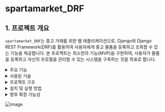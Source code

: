 # spartamarket_DRF

## 1. 프로젝트 개요
`spartamarket_DRF`는 중고 거래를 위한 웹 애플리케이션으로, Django와 Django REST Framework(DRF)를 활용하여 사용자에게 중고 물품을 등록하고 조회할 수 있는 기능을 제공합니다. 본 프로젝트는 최소한의 기능(MVP)을 구현하여, 사용자가 물품을 등록하고 자신의 프로필을 관리할 수 있는 시스템을 구축하는 것을 목표로 합니다. 

<details>
<summary>주요 기능</summary>

## 2. 주요 기능
- **회원가입**: 사용자가 기본 정보(이메일, 비밀번호, 사용자명 등)를 입력하여 계정을 생성합니다.
- **로그인**: 사용자가 등록된 계정으로 로그인하고 인증 토큰을 발급받습니다.
- **프로필 조회**: 로그인한 사용자가 자신의 프로필 정보를 조회할 수 있습니다.
- **상품 등록**: 사용자가 중고 물품을 등록하고 이미지 및 설명을 첨부할 수 있습니다.
- **상품 목록 조회**: 모든 사용자에게 등록된 중고 물품 목록을 페이지네이션 방식으로 제공합니다.
- **상품 수정**: 등록한 사용자만 자신의 상품을 수정할 수 있습니다.
- **상품 삭제**: 등록한 사용자만 자신의 상품을 삭제할 수 있습니다.
</details>


<details>
<summary>사용된 기술</summary>

## 3. 사용된 기술
- **Django**: 웹 애플리케이션의 기본 프레임워크로 사용됩니다.
- **Django REST Framework (DRF)**: RESTful API를 쉽게 구축할 수 있도록 도와주는 Django의 확장 프레임워크입니다.
- **SQLite**: 데이터베이스로 사용됩니다. 기본적으로 SQLite를 사용하지만, 필요에 따라 다른 데이터베이스로 변경 가능합니다.
- **JWT (JSON Web Token)**: 로그인 시 사용자 인증을 위한 토큰 기반 인증 방식을 사용합니다.
</details>


<details>
<summary>프로젝트 구조</summary>
  
## 4. 프로젝트 구조
- **accounts**: 사용자 계정 관련 기능을 담당합니다. 회원가입, 로그인, 프로필 조회 등을 포함합니다.
- **products**: 중고 물품 관련 기능을 담당합니다. 상품 등록, 수정, 삭제, 목록 조회 기능을 제공합니다.
</details>

<details>
<summary>설치 및 실행 방법</summary>

## 5. 설치 및 실행 방법
프로젝트는 가상 환경에서 실행되며, 필요한 의존성은 `requirements.txt`에 정의되어 있습니다. 로컬 서버에서 실행할 수 있습니다.
</details>

<details>
<summary>향후 확장 가능성</summary>

## 6. 향후 확장 가능성
- **검색 기능**: 사용자가 중고 물품을 검색할 수 있는 기능 추가.
- **카테고리 분류**: 물품을 카테고리별로 분류하여 필터링 기능 추가.
- **리뷰 시스템**: 거래가 이루어진 후 사용자 간의 리뷰를 남길 수 있는 기능 추가.
- **채팅 시스템**: 사용자 간의 실시간 채팅 기능 추가.
</details>

![image](https://github.com/user-attachments/assets/dd0a534b-4373-4c8e-95f3-2844807b6cf3)

